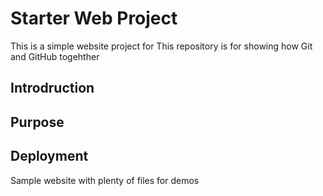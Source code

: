 # Starter Web Project
This is a simple website project for This repository is for showing how Git and GitHub togehther

## Introdruction

## Purpose

## Deployment

Sample website with plenty of files for demos
